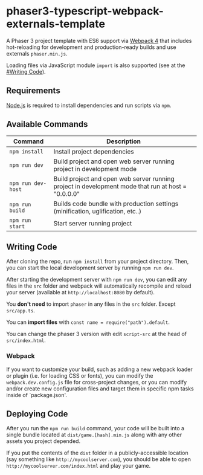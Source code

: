 # phaser3-typescript-webpack-externals-template

A Phaser 3 project template with ES6 support via [Webpack 4](https://webpack.js.org/)
that includes hot-reloading for development and production-ready builds and use externals `phaser.min.js`.

Loading files via JavaScript module `import` is also supported (see at the [#Writing Code](#writing-code)).

## Requirements

[Node.js](https://nodejs.org) is required to install dependencies and run scripts via `npm`.

## Available Commands

| Command            | Description                                                                                        |
| ------------------ | -------------------------------------------------------------------------------------------------- |
| `npm install`      | Install project dependencies                                                                       |
| `npm run dev`      | Build project and open web server running project in development mode                              |
| `npm run dev-host` | Build project and open web server running project in development mode that run at host = "0.0.0.0" |
| `npm run build`    | Builds code bundle with production settings (minification, uglification, etc..)                    |
| `npm run start`    | Start server running project                                                                       |

## Writing Code

After cloning the repo, run `npm install` from your project directory. Then, you can start the local development
server by running `npm run dev`.

After starting the development server with `npm run dev`, you can edit any files in the `src` folder
and webpack will automatically recompile and reload your server (available at `http://localhost:8080`
by default).

You **don't need** to import `phaser` in any files in the `src` folder. Except `src/app.ts`.

You can **import files** with `const name = require("path").default`.

You can change the phaser 3 version with edit `script-src` at the head of `src/index.html`.

### Webpack

If you want to customize your build, such as adding a new webpack loader or plugin (i.e. for loading CSS or fonts), you can
modify the `webpack.dev.config.js` file for cross-project changes, or you can modify and/or create
new configuration files and target them in specific npm tasks inside of `package.json'.

## Deploying Code

After you run the `npm run build` command, your code will be built into a single bundle located at
`dist/game.[hash].min.js` along with any other assets you project depended.

If you put the contents of the `dist` folder in a publicly-accessible location (say something like `http://mycoolserver.com`),
you should be able to open `http://mycoolserver.com/index.html` and play your game.

